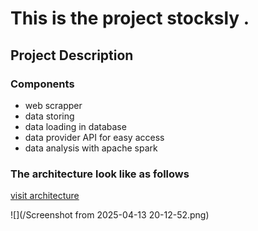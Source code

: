 # This is the project stocksly .

##  Project Description

### Components
* web scrapper 
* data storing 
* data loading in database
* data provider API for easy access
* data analysis with apache spark

### The architecture look like as follows
[visit architecture](https://lucid.app/lucidchart/db577408-6b51-48b7-95fa-679d612f053c/edit?viewport_loc=-160%2C54%2C1906%2C896%2C0_0&invitationId=inv_62dca6a8-b304-4252-bd94-ff04cd20437c)

![](/Screenshot from 2025-04-13 20-12-52.png)
